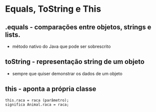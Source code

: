 # Equals, ToString e This

## .equals - comparações entre objetos, strings e lists.

- método nativo do Java que pode ser sobrescrito

## toString - representação string de um objeto

- sempre que quiser demonstrar os dados de um objeto

## this - aponta a própria classe

```
this.raca = raca (parâmetro);
significa Animal.raca = raca;
```

